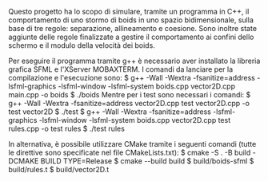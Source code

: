 Questo progetto ha lo scopo di simulare, tramite un programma in C++, il comportamento di
uno stormo di boids in uno spazio bidimensionale, sulla base di tre regole: separazione, allineamento
e coesione. Sono inoltre state aggiunte delle regole finalizzate a gestire il comportamento ai confini
dello schermo e il modulo della velocità dei boids.

Per eseguire il programma tramite g++ è necessario aver installato la libreria grafica SFML e l'XServer MOBAXTERM.
I comandi da lanciare per la compilazione e l'esecuzione sono:
$ g++ -Wall -Wextra -fsanitize=address -lsfml-graphics -lsfml-window -lsfml-system
boids.cpp vector2D.cpp main.cpp -o boids
$ ./boids
Mentre per i test sono necessari i comandi:
$ g++ -Wall -Wextra -fsanitize=address vector2D.cpp test vector2D.cpp -o test vector2D
$ ./test
$ g++ -Wall -Wextra -fsanitize=address -lsfml-graphics -lsfml-window -lsfml-system
boids.cpp vector2D.cpp test rules.cpp -o test rules
$ ./test rules

In alternativa, è possibile utilizzare CMake tramite i seguenti comandi (tutte le direttive sono
specificate nel file CMakeLists.txt):
$ cmake -S . -B build -DCMAKE BUILD TYPE=Release
$ cmake --build build
$ build/boids-sfml 
$ build/rules.t 
$ build/vector2D.t 
